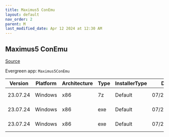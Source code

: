 ```yaml
---
title: Maximus5 ConEmu
layout: default
nav_order: 2
parent: M
last_modified_date: Apr 12 2024 at 12:30 AM
---
```


## Maximus5 ConEmu

[Source](https://github.com/Maximus5/ConEmu)

Evergreen app: `Maximus5ConEmu`

| Version  | Platform | Architecture | Type | InstallerType | Date       | Size    | URI                                                                                                                                                                                          |
| -------- | -------- | ------------ | ---- | ------------- | ---------- | ------- | -------------------------------------------------------------------------------------------------------------------------------------------------------------------------------------------- |
| 23.07.24 | Windows  | x86          | 7z   | Default       | 07/24/2023 | 4857689 | [https://github.com/Maximus5/ConEmu/releases/download/v23.07.24/ConEmuPack.230724.7z](https://github.com/Maximus5/ConEmu/releases/download/v23.07.24/ConEmuPack.230724.7z)                   |
| 23.07.24 | Windows  | x86          | exe  | Default       | 07/24/2023 | 7965008 | [https://github.com/Maximus5/ConEmu/releases/download/v23.07.24/ConEmuSetup.230724.exe](https://github.com/Maximus5/ConEmu/releases/download/v23.07.24/ConEmuSetup.230724.exe)               |
| 23.07.24 | Windows  | x86          | exe  | Default       | 07/24/2023 | 4828488 | [https://github.com/Maximus5/ConEmu/releases/download/v23.07.24/ConEmu_230724_English.paf.exe](https://github.com/Maximus5/ConEmu/releases/download/v23.07.24/ConEmu_230724_English.paf.exe) |
